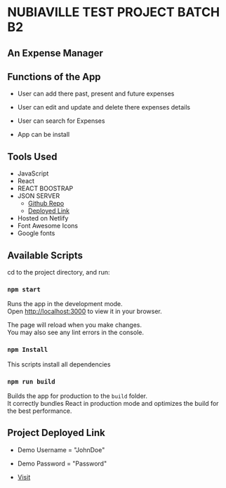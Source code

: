 # NUBIAVILLE TEST PROJECT BATCH B2

## An Expense Manager

## Functions of the App
* User can add there past, present and future expenses

* User can edit and update and delete there expenses details

* User can search for Expenses

* App can be install 

## Tools Used
* JavaScript
* React
* REACT BOOSTRAP
* JSON SERVER 
    * [Github Repo](https://github.com/JUNNY12/my-project-fake-api)
    * [Deployed Link](https://my-project-fake-api.herokuapp.com/)
* Hosted on Netlify 
* Font Awesome Icons
* Google fonts

## Available Scripts

cd to the project directory, and run:

### `npm start`

Runs the app in the development mode.\
Open [http://localhost:3000](http://localhost:3000) to view it in your browser.

The page will reload when you make changes.\
You may also see any lint errors in the console.

### `npm Install`
This scripts install all dependencies
### `npm run build`

Builds the app for production to the `build` folder.\
It correctly bundles React in production mode and optimizes the build for the best performance.


## Project Deployed Link

* Demo Username = "JohnDoe"
* Demo Password = "Password"

* [Visit](https://nubiaville-project.netlify.app/)




